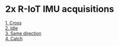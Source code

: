# 2x R-IoT IMU acquisitions

[1. Cross](#csv_cross)  
[2. Idle](#csv_idle)  
[3. Same direction](#csv_samedir)  
[4. Catch](#csv_catch)  
